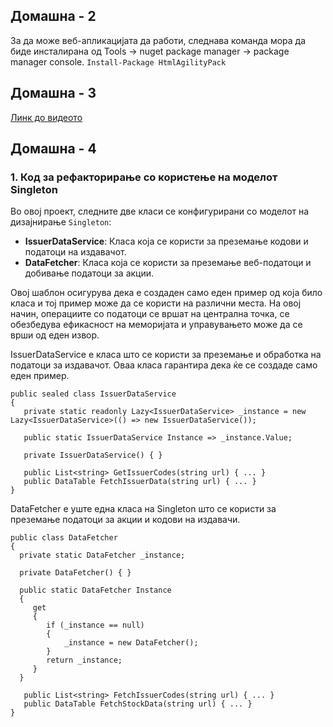 ## Домашна - 2
За да може веб-апликацијата да работи, следнава команда мора да биде инсталирана од Tools -> nuget package manager -> package manager console.
`Install-Package HtmlAgilityPack`

## Домашна - 3
[Линк до видеото](https://drive.google.com/file/d/1U2ftEqsMR9NtkOv7FcvkDmRoKgVTmdQp/view?usp=sharing)

## Домашна - 4
### 1. Код за рефакторирање со користење на моделот Singleton 
 Во овој проект, следните две класи се конфигурирани со моделот на дизајнирање `Singleton`:

 - **IssuerDataService**: Класа која се користи за преземање кодови и податоци на издавачот.
 - **DataFetcher**: Класа која се користи за преземање веб-податоци и добивање податоци за акции.

 Овој шаблон осигурува дека е создаден само еден пример од која било класа и тој пример може да се користи на различни места. На овој начин, операциите со податоци се вршат на централна точка, се обезбедува ефикасност на меморијата и управувањето може да се врши од еден извор.

IssuerDataService е класа што се користи за преземање и обработка на податоци за издавачот. Оваа класа гарантира дека ќе се создаде само еден пример.

    public sealed class IssuerDataService
    {
       private static readonly Lazy<IssuerDataService> _instance = new Lazy<IssuerDataService>(() => new IssuerDataService());

       public static IssuerDataService Instance => _instance.Value;

       private IssuerDataService() { }

       public List<string> GetIssuerCodes(string url) { ... }
       public DataTable FetchIssuerData(string url) { ... }
    }

DataFetcher е уште една класа на Singleton што се користи за преземање податоци за акции и кодови на издавачи.

    public class DataFetcher
    {
      private static DataFetcher _instance;

      private DataFetcher() { }

      public static DataFetcher Instance
      {
         get
         {
            if (_instance == null)
            {
                _instance = new DataFetcher();
            }
            return _instance;
         }
      }

       public List<string> FetchIssuerCodes(string url) { ... }
       public DataTable FetchStockData(string url) { ... }
    }

